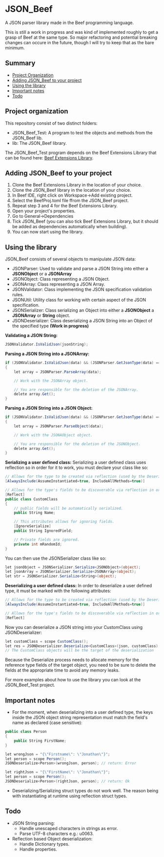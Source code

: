 # JSON_Beef
A JSON parser library made in the Beef programming language.

This is still a work in progress and was kind of implemented roughly to get a grasp of Beef at the same type. So major refactoring and potential breaking changes can occure in the future, though I will try to keep that as the bare minimum.

## Summary
- [Project Organization](#project-organization)
- [Adding JSON_Beef to your project](#Adding-JSON_Beef-to-your-project)
- [Using the library](#Using-the-library)
- [Important notes](#Important-notes)
- [Todo](#Todo)

## Project organization
This repository consist of two distinct folders:
- JSON_Beef_Test: A program to test the objects and methods from the JSON_Beef lib.
- lib: The JSON_Beef library.

The JSON_Beef_Test program depends on the Beef Extensions Library that can be found here: [Beef Extensions Library](https://github.com/Jonathan-Racaud/Beef-Extensions-Lib).

## Adding JSON_Beef to your project
1. Clone the Beef Extensions Library in the location of your choice.
2. Clone the JSON_Beef library in the location of your choice.
3. In Beef IDE, right click on Workspace->Add existing project.
4. Select the BeefProj.toml file ffrom the JSON_Beef project.
5. Repeat step 3 and 4 for the Beef Extensions Library.
6. Open your project's properties.
7. Go to General->Dependencies
8. Tick JSON_Beef (you can also tick Beef Extensions Library, but it should be added as dependencies automatically when building).
9. You can now start using the library.


## Using the library
JSON_Beef consists of several objects to manipulate JSON data:
- JSONParser: Used to validate and parse a JSON String into either a **JSONObject** or a **JSONArray**
- JSONObject: Class representing a JSON Object.
- JSONArray: Class representing a JSON Array.
- JSONValidator: Class implementing the JSON specification validation rules.
- JSONUtil: Utility class for working with certain aspect of the JSON specification.
- JSONSerializer: Class serializing an Object into either a **JSONObject** a **JSONArray** or **String** object.
- JSONDeserializer: Class deserializing a JSON String into an Object of the specified type **(Work in progress)**

**Validating a JSON String:**
```c#
JSONValidator.IsValidJson(jsonString);
```

**Parsing a JSON String into a JSONArray:**
```c#
if (JSONValidator.IsValidJson(data) && (JSONParser.GetJsonType(data) == .ARRAY))
{
    let array = JSONParser.ParseArray(data);

    // Work with the JSONArray object.

    // You are responsible for the deletion of the JSONArray.
    delete array.Get();
}
```

**Parsing a JSON String into a JSON Object:**
```c#
if (JSONValidator.IsValidJson(data) && (JSONParser.GetJsonType(data) == .OBJECT))
{
    let array = JSONParser.ParseObject(data);

    // Work with the JSONAObject object.

    // You are responsible for the deletion of the JSONObject.
    delete array.Get();
}
```

**Serializing a user defined class:**
Serializing a user defined class uses reflection so in order for it to work, you must declare your class like so:
```c#
// Allows for the type to be created via reflection (used by the Deserializer).
[AlwaysInclude(AssumeInstantiated=true, IncludeAllMethods=true)]

// Allows for the type's fields to be discoverable via reflection in order to serialize them.
[Reflect]
public class CustomClass
{
    // public fields will be automatically serialized.
    public String Name;

    // This attributes allows for ignoring fields.
    [IgnoreSerialize]
    public String IgnoredField;

    // Private fields are ignored.
    private int mRandomId;
}
```

You can then use the JSONSerializer class like so:
```c#
let jsonObject = JSONSerializer.Serialize<JSONObject>(object);
let jsonArray = JSONSerializer.Serialize<JSONArray>(object);
let str = JSONSerializer.Serialize<String>(object);
```

**Deserializing a user defined class:**
In order to deserialize a user defined type, it must be marked with the following attributes:
```c#
// Allows for the type to be created via reflection (used by the Deserializer).
[AlwaysInclude(AssumeInstantiated=true, IncludeAllMethods=true)]

// Allows for the type's fields to be discoverable via reflection in order to serialize them.
[Reflect]
```

Now you can deserialize a JSON string into your CustomClass using JSONDeserializer:
```c#
let customClass = scope CustomClass();
let res = JSONDeserializer.Deserialize<CustomClass>(json, customClass);
// The CustomClass objects will be the target of the deserialization
```

Because the Deserialize process needs to allocate memory for the reference type fields of the target object, you need to be sure to delete the fields at the appropriate time to avoid any memory leaks.

For more examples about how to use the library you can look at the JSON_Beef_Test project.

## Important notes
- For the moment, when deserializing into a user defined type, the keys inside the JSON object string representation must match the field's name as declared (case sensitive):

```c#
public class Person
{
    public String FirstName;
}

let wrongJson = "{\"Firstname\": \"Jonathan\"}";
let person = scope Person();
JSONDeserialize<Person>(wrongJson, person); // return: Error

let rightJson = "{\"FirstName\": \"Jonathan\"}";
let person = scope Person();
JSONDeserialize<Person>(rightJson, person); // return: Ok
```

- Deserializing/Serializing struct types do not work well. The reason being with instantiating at runtime using reflection struct types.

## Todo
- JSON String parsing:
  - Handle unescaped characters in strings as error.
  - Parse UTF-8 characters e.g.: u0063.
- Reflection based Object deserialization:
  - Handle Dictionary types.
  - Handle properties.
